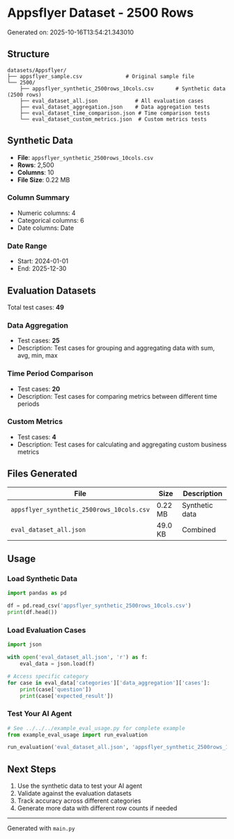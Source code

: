 # Appsflyer Dataset - 2500 Rows

Generated on: 2025-10-16T13:54:21.343010

## Structure

```
datasets/Appsflyer/
├── appsflyer_sample.csv              # Original sample file
└── 2500/
    ├── appsflyer_synthetic_2500rows_10cols.csv       # Synthetic data (2500 rows)
    ├── eval_dataset_all.json            # All evaluation cases
    ├── eval_dataset_aggregation.json    # Data aggregation tests
    ├── eval_dataset_time_comparison.json # Time comparison tests
    └── eval_dataset_custom_metrics.json  # Custom metrics tests
```

## Synthetic Data

- **File**: `appsflyer_synthetic_2500rows_10cols.csv`
- **Rows**: 2,500
- **Columns**: 10
- **File Size**: 0.22 MB

### Column Summary
- Numeric columns: 4
- Categorical columns: 6
- Date columns: Date

### Date Range
- Start: 2024-01-01
- End: 2025-12-30

## Evaluation Datasets

Total test cases: **49**

### Data Aggregation
- Test cases: **25**
- Description: Test cases for grouping and aggregating data with sum, avg, min, max

### Time Period Comparison
- Test cases: **20**
- Description: Test cases for comparing metrics between different time periods

### Custom Metrics
- Test cases: **4**
- Description: Test cases for calculating and aggregating custom business metrics

## Files Generated

| File | Size | Description |
|------|------|-------------|
| `appsflyer_synthetic_2500rows_10cols.csv` | 0.22 MB | Synthetic data |
| `eval_dataset_all.json` | 49.0 KB | Combined |\n| `eval_dataset_aggregation.json` | 23.2 KB | Aggregation |\n| `eval_dataset_time_comparison.json` | 18.4 KB | Time Comparison |\n| `eval_dataset_custom_metrics.json` | 2.2 KB | Custom Metrics |\n
## Usage

### Load Synthetic Data
```python
import pandas as pd

df = pd.read_csv('appsflyer_synthetic_2500rows_10cols.csv')
print(df.head())
```

### Load Evaluation Cases
```python
import json

with open('eval_dataset_all.json', 'r') as f:
    eval_data = json.load(f)

# Access specific category
for case in eval_data['categories']['data_aggregation']['cases']:
    print(case['question'])
    print(case['expected_result'])
```

### Test Your AI Agent
```python
# See ../../../example_eval_usage.py for complete example
from example_eval_usage import run_evaluation

run_evaluation('eval_dataset_all.json', 'appsflyer_synthetic_2500rows_10cols.csv')
```

## Next Steps

1. Use the synthetic data to test your AI agent
2. Validate against the evaluation datasets
3. Track accuracy across different categories
4. Generate more data with different row counts if needed

---
Generated with `main.py`

